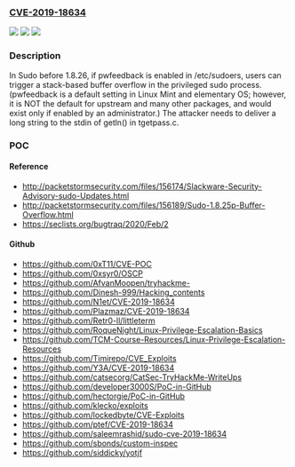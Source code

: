 ### [CVE-2019-18634](https://cve.mitre.org/cgi-bin/cvename.cgi?name=CVE-2019-18634)
![](https://img.shields.io/static/v1?label=Product&message=n%2Fa&color=blue)
![](https://img.shields.io/static/v1?label=Version&message=n%2Fa&color=blue)
![](https://img.shields.io/static/v1?label=Vulnerability&message=n%2Fa&color=brighgreen)

### Description

In Sudo before 1.8.26, if pwfeedback is enabled in /etc/sudoers, users can trigger a stack-based buffer overflow in the privileged sudo process. (pwfeedback is a default setting in Linux Mint and elementary OS; however, it is NOT the default for upstream and many other packages, and would exist only if enabled by an administrator.) The attacker needs to deliver a long string to the stdin of getln() in tgetpass.c.

### POC

#### Reference
- http://packetstormsecurity.com/files/156174/Slackware-Security-Advisory-sudo-Updates.html
- http://packetstormsecurity.com/files/156189/Sudo-1.8.25p-Buffer-Overflow.html
- https://seclists.org/bugtraq/2020/Feb/2

#### Github
- https://github.com/0xT11/CVE-POC
- https://github.com/0xsyr0/OSCP
- https://github.com/AfvanMoopen/tryhackme-
- https://github.com/Dinesh-999/Hacking_contents
- https://github.com/N1et/CVE-2019-18634
- https://github.com/Plazmaz/CVE-2019-18634
- https://github.com/Retr0-ll/littleterm
- https://github.com/RoqueNight/Linux-Privilege-Escalation-Basics
- https://github.com/TCM-Course-Resources/Linux-Privilege-Escalation-Resources
- https://github.com/Timirepo/CVE_Exploits
- https://github.com/Y3A/CVE-2019-18634
- https://github.com/catsecorg/CatSec-TryHackMe-WriteUps
- https://github.com/developer3000S/PoC-in-GitHub
- https://github.com/hectorgie/PoC-in-GitHub
- https://github.com/klecko/exploits
- https://github.com/lockedbyte/CVE-Exploits
- https://github.com/ptef/CVE-2019-18634
- https://github.com/saleemrashid/sudo-cve-2019-18634
- https://github.com/sbonds/custom-inspec
- https://github.com/siddicky/yotjf

